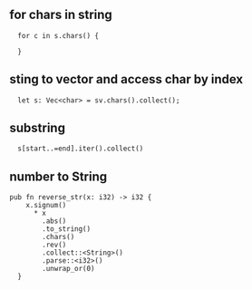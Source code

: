 

## for chars in string
```
  for c in s.chars() {
    
  }
```

## sting to vector and access char by index
```
  let s: Vec<char> = sv.chars().collect();
```


## substring
```
  s[start..=end].iter().collect()
```

## number to String
```
pub fn reverse_str(x: i32) -> i32 {
    x.signum()
      * x
        .abs()
        .to_string()
        .chars()
        .rev()
        .collect::<String>()
        .parse::<i32>()
        .unwrap_or(0)
  }
```